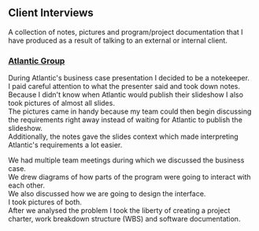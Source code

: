 ## Client Interviews

A collection of notes, pictures and program/project documentation that I have produced as a result of talking
to an external or internal client.  

### [Atlantic Group](https://www.atlantic.hr/en/)

During Atlantic's business case presentation I decided to be a notekeeper.  
I paid careful attention to what the presenter said and took down notes.  
Because I didn't know when Atlantic would publish their slideshow I also took pictures of almost all slides.  
The pictures came in handy because my team could then begin discussing the requirements right away instead of waiting for Atlantic to publish the slideshow.  
Additionally, the notes gave the slides context which made interpreting Atlantic's requirements a lot easier.  

We had multiple team meetings during which we discussed the business case.  
We drew diagrams of how parts of the program were going to interact with each other.  
We also discussed how we are going to design the interface.  
I took pictures of both.  
After we analysed the problem I took the liberty of creating a project charter, work breakdown structure
(WBS) and software documentation.  
